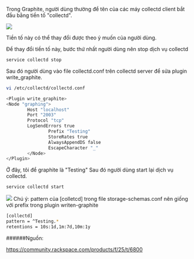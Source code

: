 Trong Graphite, người dùng thường để tên của các máy collectd client bắt đầu bằng tiền tố "collectd".

<img src="http://i.imgur.com/uVDibIx.png">

Tiền tố này có thể thay đổi được theo ý muốn của người dùng.

Để thay đổi tiền tố này, bước thứ nhất người dùng nên stop dịch vụ collectd

```sh
service collectd stop
```
Sau đó người dùng vào file collectd.conf trên collectd server để sửa plugin write_graphite.

```sh
vi /etc/collectd/collectd.conf
```

```sh
<Plugin write_graphite>
<Node "graphing">
        Host "localhost"
        Port "2003"
        Protocol "tcp"
        LogSendErrors true
                Prefix "Testing"
                StoreRates true
                AlwaysAppendDS false
                EscapeCharacter "_"
        </Node>
</Plugin>
```
Ở đây, tôi để graphite là "Testing"
Sau đó người dùng start lại dịch vụ collectd.

```sh
service collectd start
```

<img src="http://i.imgur.com/TcYFhMy.png">
Chú ý: pattern của [colletcd] trong file storage-schemas.conf nên giống với prefix trong plugin writen-graphite

```sh
[collectd]
pattern = ^Testing.*
retentions = 10s:1d,1m:7d,10m:1y
```

######Nguồn:

https://community.rackspace.com/products/f/25/t/6800